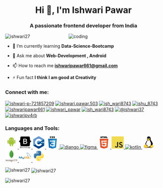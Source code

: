 <h1 align="center">Hi 👋, I'm Ishwari Pawar</h1>
<h3 align="center">A passionate frontend developer from India</h3>
<img align="right" alt="coding" width="300" src="https://img.freepik.com/premium-vector/girl-coding-with-laptop-illustration_418302-2384.jpg?w=2000">

<p align="left"> <img src="https://komarev.com/ghpvc/?username=ishwari27&label=Profile%20views&color=0e75b6&style=flat" alt="ishwari27" /> </p>

- 🌱 I’m currently learning **Data-Science-Bootcamp**

- 💬 Ask me about **Web-Development , Android**

- 📫 How to reach me **ishwaripawar661@gmail.com**

- ⚡ Fun fact **I think I am good at Creativity**

<h3 align="left">Connect with me:</h3>
<p align="left">
<a href="https://linkedin.com/in/ishwari-p-721857209" target="blank"><img align="center" src="https://raw.githubusercontent.com/rahuldkjain/github-profile-readme-generator/master/src/images/icons/Social/linked-in-alt.svg" alt="ishwari-p-721857209" height="30" width="40" /></a>
<a href="https://fb.com/ishwari.pawar.503" target="blank"><img align="center" src="https://raw.githubusercontent.com/rahuldkjain/github-profile-readme-generator/master/src/images/icons/Social/facebook.svg" alt="ishwari.pawar.503" height="30" width="40" /></a>
<a href="https://instagram.com/ish_wari8743" target="blank"><img align="center" src="https://raw.githubusercontent.com/rahuldkjain/github-profile-readme-generator/master/src/images/icons/Social/instagram.svg" alt="ish_wari8743" height="30" width="40" /></a>
<a href="https://www.codechef.com/users/ishu_8743" target="blank"><img align="center" src="https://cdn.jsdelivr.net/npm/simple-icons@3.1.0/icons/codechef.svg" alt="ishu_8743" height="30" width="40" /></a>
<a href="https://www.hackerrank.com/ishwaripawar661" target="blank"><img align="center" src="https://raw.githubusercontent.com/rahuldkjain/github-profile-readme-generator/master/src/images/icons/Social/hackerrank.svg" alt="ishwaripawar661" height="30" width="40" /></a>
<a href="https://codeforces.com/profile/ishwari_pawar" target="blank"><img align="center" src="https://raw.githubusercontent.com/rahuldkjain/github-profile-readme-generator/master/src/images/icons/Social/codeforces.svg" alt="ishwari_pawar" height="30" width="40" /></a>
<a href="https://www.leetcode.com/ish_wari8743" target="blank"><img align="center" src="https://raw.githubusercontent.com/rahuldkjain/github-profile-readme-generator/master/src/images/icons/Social/leet-code.svg" alt="ish_wari8743" height="30" width="40" /></a>
<a href="https://www.hackerearth.com/@ishwari37" target="blank"><img align="center" src="https://raw.githubusercontent.com/rahuldkjain/github-profile-readme-generator/master/src/images/icons/Social/hackerearth.svg" alt="@ishwari37" height="30" width="40" /></a>
<a href="https://auth.geeksforgeeks.org/user/ishwaripv4rb" target="blank"><img align="center" src="https://raw.githubusercontent.com/rahuldkjain/github-profile-readme-generator/master/src/images/icons/Social/geeks-for-geeks.svg" alt="ishwaripv4rb" height="30" width="40" /></a>
</p>

<h3 align="left">Languages and Tools:</h3>
<p align="left"> <a href="https://developer.android.com" target="_blank" rel="noreferrer"> <img src="https://raw.githubusercontent.com/devicons/devicon/master/icons/android/android-original-wordmark.svg" alt="android" width="40" height="40"/> </a> <a href="https://getbootstrap.com" target="_blank" rel="noreferrer"> <img src="https://raw.githubusercontent.com/devicons/devicon/master/icons/bootstrap/bootstrap-plain-wordmark.svg" alt="bootstrap" width="40" height="40"/> </a> <a href="https://www.w3schools.com/cpp/" target="_blank" rel="noreferrer"> <img src="https://raw.githubusercontent.com/devicons/devicon/master/icons/cplusplus/cplusplus-original.svg" alt="cplusplus" width="40" height="40"/> </a> <a href="https://www.w3schools.com/css/" target="_blank" rel="noreferrer"> <img src="https://raw.githubusercontent.com/devicons/devicon/master/icons/css3/css3-original-wordmark.svg" alt="css3" width="40" height="40"/> </a> <a href="https://www.djangoproject.com/" target="_blank" rel="noreferrer"> <img src="https://cdn.worldvectorlogo.com/logos/django.svg" alt="django" width="40" height="40"/> </a> <a href="https://www.figma.com/" target="_blank" rel="noreferrer"> <img src="https://www.vectorlogo.zone/logos/figma/figma-icon.svg" alt="figma" width="40" height="40"/> </a> <a href="https://www.w3.org/html/" target="_blank" rel="noreferrer"> <img src="https://raw.githubusercontent.com/devicons/devicon/master/icons/html5/html5-original-wordmark.svg" alt="html5" width="40" height="40"/> </a> <a href="https://developer.mozilla.org/en-US/docs/Web/JavaScript" target="_blank" rel="noreferrer"> <img src="https://raw.githubusercontent.com/devicons/devicon/master/icons/javascript/javascript-original.svg" alt="javascript" width="40" height="40"/> </a> <a href="https://kotlinlang.org" target="_blank" rel="noreferrer"> <img src="https://www.vectorlogo.zone/logos/kotlinlang/kotlinlang-icon.svg" alt="kotlin" width="40" height="40"/> </a> <a href="https://www.linux.org/" target="_blank" rel="noreferrer"> <img src="https://raw.githubusercontent.com/devicons/devicon/master/icons/linux/linux-original.svg" alt="linux" width="40" height="40"/> </a> <a href="https://www.mongodb.com/" target="_blank" rel="noreferrer"> <img src="https://raw.githubusercontent.com/devicons/devicon/master/icons/mongodb/mongodb-original-wordmark.svg" alt="mongodb" width="40" height="40"/> </a> <a href="https://www.mysql.com/" target="_blank" rel="noreferrer"> <img src="https://raw.githubusercontent.com/devicons/devicon/master/icons/mysql/mysql-original-wordmark.svg" alt="mysql" width="40" height="40"/> </a> <a href="https://www.python.org" target="_blank" rel="noreferrer"> <img src="https://raw.githubusercontent.com/devicons/devicon/master/icons/python/python-original.svg" alt="python" width="40" height="40"/> </a> </p>

<p><img align="left" src="https://github-readme-stats.vercel.app/api/top-langs?username=ishwari27&show_icons=true&locale=en&layout=compact" alt="ishwari27" /></p>

<p>&nbsp;<img align="center" src="https://github-readme-stats.vercel.app/api?username=ishwari27&show_icons=true&locale=en" alt="ishwari27" /></p>

<p><img align="center" src="https://github-readme-streak-stats.herokuapp.com/?user=ishwari27&" alt="ishwari27" /></p>

